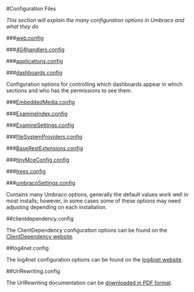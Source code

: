 #Configuration Files

_This section will explain the many configuration options in Umbraco and what they do_

###[web.config](webconfig/index.md)

###[404handlers.config](404handlers/index.md)

###[applications.config](applications/index.md)

###[dashboards.config](dashboard/index.md)

Configuration options for controlling which dashboards appear in which sections and who has the permissions to see them.

###[EmbeddedMedia.config](EmbeddedMedia/index.md)

###[ExamineIndex.config](ExamineIndex/index.md)

###[ExamineSettings.config](ExamineIndex/index.md)

###[fileSystemProviders.config](fileSystemProviders/index.md)

###[BaseRestExtensions.config](BaseRestExtensions/index.md)

###[tinyMceConfig.config](tinyMceConfig/index.md)

###[trees.config](trees/index.md)

###[umbracoSettings.config](umbracoSettings/index.md)

Contains many Umbraco options, generally the default values work well in most installs; however, in some cases some of these options may need adjusting depending on each installation.

##clientdependency.config

The ClientDependency configuration options can be found on the [ClientDependency website](https://github.com/Shandem/ClientDependency/wiki/Configuration).

##log4net.config

The log4net configuration options can be found on the [log4net website](http://logging.apache.org/log4net/release/manual/configuration.html).

##UrlRewriting.config

The UrlRewriting documentation can be [downloaded in PDF format](http://www.urlrewriting.net/Download.ashx?File=4640f315-27ae-4ab0-8930-6957cfd1f138).
